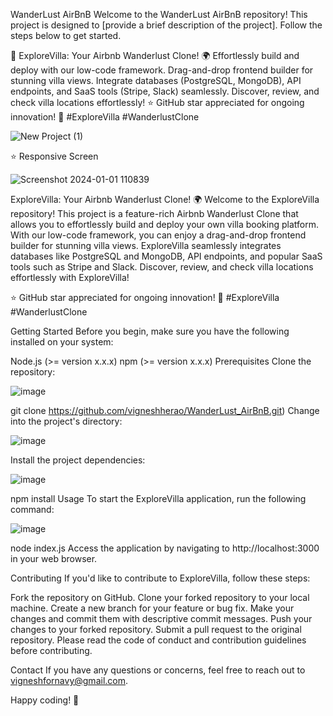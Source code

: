 WanderLust AirBnB
Welcome to the WanderLust AirBnB repository! This project is designed to [provide a brief description of the project]. Follow the steps below to get started.

🌟 ExploreVilla: Your Airbnb Wanderlust Clone! 🌍 Effortlessly build and deploy with our low-code framework. Drag-and-drop frontend builder for stunning villa views. Integrate databases (PostgreSQL, MongoDB), API endpoints, and SaaS tools (Stripe, Slack) seamlessly. Discover, review, and check villa locations effortlessly! ⭐ GitHub star appreciated for ongoing innovation! 🏡 #ExploreVilla #WanderlustClone

![New Project (1)](https://github.com/vigneshherao/WanderLust_AirBnB/assets/70132638/206923de-a738-4592-beb0-3c05659cba92)

⭐ Responsive Screen

![Screenshot 2024-01-01 110839](https://github.com/vigneshherao/WanderLust_AirBnB/assets/70132638/a72a111d-70e9-4fd0-b0fa-4e95a3097757)

ExploreVilla: Your Airbnb Wanderlust Clone! 🌍
Welcome to the ExploreVilla repository! This project is a feature-rich Airbnb Wanderlust Clone that allows you to effortlessly build and deploy your own villa booking platform. With our low-code framework, you can enjoy a drag-and-drop frontend builder for stunning villa views. ExploreVilla seamlessly integrates databases like PostgreSQL and MongoDB, API endpoints, and popular SaaS tools such as Stripe and Slack. Discover, review, and check villa locations effortlessly with ExploreVilla!

⭐ GitHub star appreciated for ongoing innovation! 🏡 #ExploreVilla #WanderlustClone

Getting Started
Before you begin, make sure you have the following installed on your system:

Node.js (>= version x.x.x)
npm (>= version x.x.x)
Prerequisites
Clone the repository:

![image](https://github.com/vigneshherao/WanderLust_AirBnB/assets/70132638/1f2d0c02-e652-42a6-bfda-d276298c8daa)



git clone https://github.com/vigneshherao/WanderLust_AirBnB.git)
Change into the project's directory:

![image](https://github.com/vigneshherao/WanderLust_AirBnB/assets/70132638/15629c27-b92a-49d4-a08e-9189871d96ba)


Install the project dependencies:

![image](https://github.com/vigneshherao/WanderLust_AirBnB/assets/70132638/985b156a-f2b8-47be-8e54-164c2e3a7695)

npm install
Usage
To start the ExploreVilla application, run the following command:

![image](https://github.com/vigneshherao/WanderLust_AirBnB/assets/70132638/c22ae721-db52-464d-9c2a-94cafed357ff)

node index.js
Access the application by navigating to http://localhost:3000 in your web browser.

Contributing
If you'd like to contribute to ExploreVilla, follow these steps:

Fork the repository on GitHub.
Clone your forked repository to your local machine.
Create a new branch for your feature or bug fix.
Make your changes and commit them with descriptive commit messages.
Push your changes to your forked repository.
Submit a pull request to the original repository.
Please read the code of conduct and contribution guidelines before contributing.


Contact
If you have any questions or concerns, feel free to reach out to vigneshfornavy@gmail.com.

Happy coding! 🌟
